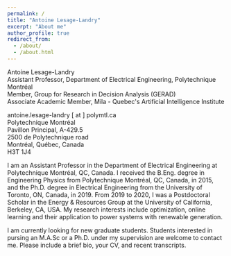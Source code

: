 ```yaml
---
permalink: /
title: "Antoine Lesage-Landry"
excerpt: "About me"
author_profile: true
redirect_from: 
  - /about/
  - /about.html
---
```

Antoine Lesage-Landry<br />
Assistant Professor, Department of Electrical Engineering, Polytechnique Montréal<br />
Member, Group for Research in Decision Analysis (GERAD)<br />
Associate Academic Member, Mila - Quebec's Artificial Intelligence Institute<br />

antoine.lesage-landry [ at ] polymtl.ca<br />
Polytechnique Montréal<br />
Pavillon Principal, A-429.5 <br />
2500 de Polytechnique road<br />
Montréal, Québec, Canada<br />
H3T 1J4<br />


I am an Assistant Professor in the Department of Electrical Engineering at Polytechnique Montréal, QC, Canada. I received the B.Eng. degree in Engineering Physics from Polytechnique Montréal, QC, Canada, in 2015, and the Ph.D. degree in Electrical Engineering from the University of Toronto, ON, Canada, in 2019.
From 2019 to 2020, I was a Postdoctoral Scholar in the Energy & Resources Group at the University of California, Berkeley, CA, USA. My research interests include optimization, online learning and their application to power systems with renewable generation.

I am currently looking for new graduate students. Students interested in pursing an M.A.Sc or a Ph.D. under my supervision are welcome to contact me. Please include a brief bio, your CV, and recent transcripts.

<!-- I am also specifically looking for a postdoctoral fellow for the following [research project](http://alesagelandry.github.io/ProjDesc_AlliancePDF_eng.pdf) to be done in collaboration with my colleagues [Prof. Dagdougi](https://www.polymtl.ca/expertises/en/dagdougui-hanane), [Prof. Audet](https://www.polymtl.ca/expertises/en/audet-charles), and [Prof. Le Digabel](https://www.polymtl.ca/expertises/en/le-digabel-sebastien). For more information on how to apply, please see the research proposal. -->

<!-- I am also specifically looking for a PhD student for the following [research project](http://alesagelandry.github.io/PhD_NetworkAccess.pdf) in the field of communication systems to be done in collaboration with my colleagues [Prof. Karabulut Kurt](https://www.polymtl.ca/expertises/en/karabulut-kurt-gunes). For more information on how to apply, please see the research proposal. -->
